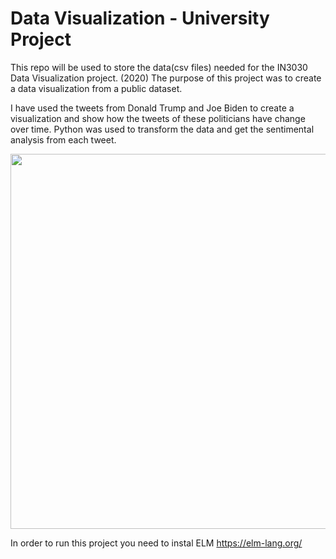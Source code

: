# Data Visualization - University Project

This repo will be used to store the data(csv files) needed for the IN3030 Data Visualization project. (2020)
The purpose of this project was to create a data visualization from a public dataset.

I have used the tweets from Donald Trump and Joe Biden to create a visualization and show how the tweets of these politicians have change over time. 
Python was used to transform the data and get the sentimental analysis from each tweet.

<img src="https://media.giphy.com/media/A3XevNwiZLfp0V18t8/giphy.gif" width="1000" height="600">

In order to run this project you need to instal ELM
https://elm-lang.org/
